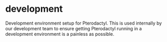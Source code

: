 # development
Development environment setup for Pterodactyl. This is used internally by our development team to ensure getting Pterodactyl running in a development environment is a painless as possible.
